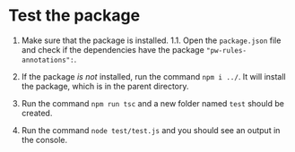 # Test the package

1. Make sure that the package is installed.
   1.1. Open the `package.json` file and check if the dependencies have the package `"pw-rules-annotations":`.
2. If the package _is not_ installed, run the command `npm i ../`. It will install the package, which is in the parent directory.

3. Run the command `npm run tsc` and a new folder named `test` should be created.

4. Run the command `node test/test.js` and you should see an output in the console.
